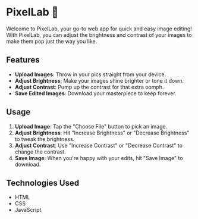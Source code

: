 # PixelLab 🎨

Welcome to PixelLab, your go-to web app for quick and easy image editing! With PixelLab, you can adjust the brightness and contrast of your images to make them pop just the way you like.

## Features

- **Upload Images**: Throw in your pics straight from your device.
- **Adjust Brightness**: Make your images shine brighter or tone it down.
- **Adjust Contrast**: Pump up the contrast for that extra oomph.
- **Save Edited Images**: Download your masterpiece to keep forever.

## Usage

1. **Upload Image**: Tap the "Choose File" button to pick an image.
2. **Adjust Brightness**: Hit "Increase Brightness" or "Decrease Brightness" to tweak the brightness.
3. **Adjust Contrast**: Use "Increase Contrast" or "Decrease Contrast" to change the contrast.
4. **Save Image**: When you're happy with your edits, hit "Save Image" to download.

## Technologies Used

- HTML
- CSS
- JavaScript
